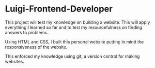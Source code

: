 # Luigi-Frontend-Developer
This project will test my knowledge on building a website. This will apply everything I learned so far and to test my resourcefulness on finding answers to problems.

Using HTML and CSS, I built this personal website putting in mind the responsiveness of the website.

This enforced my knowledge using git, a version control for making websites. 